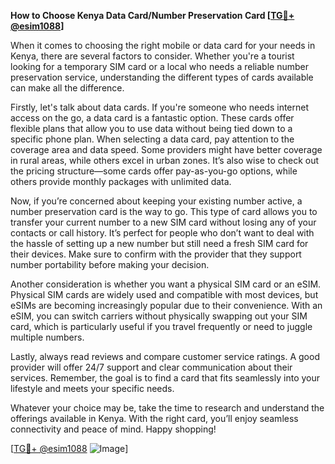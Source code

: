 **How to Choose Kenya Data Card/Number Preservation Card [[TG💪+ @esim1088](https://t.me/s/esim1088)]**

When it comes to choosing the right mobile or data card for your needs in Kenya, there are several factors to consider. Whether you're a tourist looking for a temporary SIM card or a local who needs a reliable number preservation service, understanding the different types of cards available can make all the difference.

Firstly, let's talk about data cards. If you're someone who needs internet access on the go, a data card is a fantastic option. These cards offer flexible plans that allow you to use data without being tied down to a specific phone plan. When selecting a data card, pay attention to the coverage area and data speed. Some providers might have better coverage in rural areas, while others excel in urban zones. It’s also wise to check out the pricing structure—some cards offer pay-as-you-go options, while others provide monthly packages with unlimited data.

Now, if you’re concerned about keeping your existing number active, a number preservation card is the way to go. This type of card allows you to transfer your current number to a new SIM card without losing any of your contacts or call history. It’s perfect for people who don’t want to deal with the hassle of setting up a new number but still need a fresh SIM card for their devices. Make sure to confirm with the provider that they support number portability before making your decision.

Another consideration is whether you want a physical SIM card or an eSIM. Physical SIM cards are widely used and compatible with most devices, but eSIMs are becoming increasingly popular due to their convenience. With an eSIM, you can switch carriers without physically swapping out your SIM card, which is particularly useful if you travel frequently or need to juggle multiple numbers.

Lastly, always read reviews and compare customer service ratings. A good provider will offer 24/7 support and clear communication about their services. Remember, the goal is to find a card that fits seamlessly into your lifestyle and meets your specific needs.

Whatever your choice may be, take the time to research and understand the offerings available in Kenya. With the right card, you’ll enjoy seamless connectivity and peace of mind. Happy shopping! 

[[TG💪+ @esim1088](https://t.me/s/esim1088) ![Image](https://i.postimg.cc/Y0z9fWf4/image.png)]